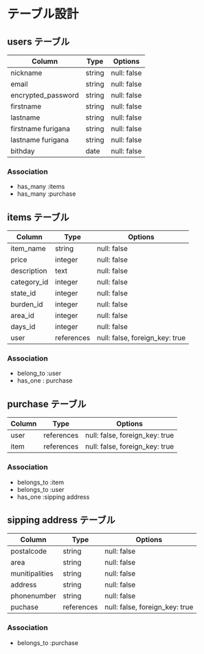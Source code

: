 # テーブル設計

## users テーブル

| Column             | Type   | Options     |
| ------------------ | ------ | ----------- |
| nickname           | string | null: false |
| email              | string | null: false |
| encrypted_password | string | null: false |
| firstname          | string | null: false |
| lastname           | string | null: false |
| firstname furigana | string | null: false |
| lastname furigana  | string | null: false |
| bithday            | date   | null: false |

### Association

- has_many :items
- has_many :purchase

## items テーブル

| Column      | Type       | Options                        |
| ----------- | ---------- | ------------------------------ |
| item_name   | string     | null: false                    |
| price       | integer    | null: false                    |
| description | text       | null: false                    |
| category_id | integer    | null: false                    |
| state_id    | integer    | null: false                    |
| burden_id   | integer    | null: false                    |
| area_id     | integer    | null: false                    |
| days_id     | integer    | null: false                    |
| user        | references | null: false, foreign_key: true |

### Association

- belong_to :user
- has_one : purchase

## purchase テーブル

| Column | Type       | Options                        |
| ------ | ---------- | ------------------------------ |
| user   | references | null: false, foreign_key: true |
| item   | references | null: false, foreign_key: true |

### Association

- belongs_to :item
- belongs_to :user
- has_one :sipping address

## sipping address テーブル

| Column         | Type       | Options                        |
| -------------- | ---------- | ------------------------------ |
| postalcode     | string     | null: false                    |
| area           | string     | null: false                    |
| munitipalities | string     | null: false                    |
| address        | string     | null: false                    |
| phonenumber    | string     | null: false                    |
| puchase        | references | null: false, foreign_key: true |

### Association

- belongs_to :purchase
